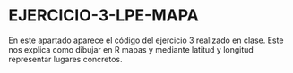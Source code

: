 # EJERCICIO-3-LPE-MAPA
En este apartado aparece el código del ejercicio 3 realizado en clase. Este nos explica como dibujar en R mapas y mediante latitud y longitud representar lugares concretos.
